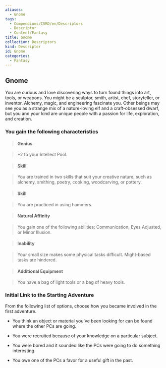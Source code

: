 ```yaml
---
aliases:
  - Gnome
tags:
  - Compendiums/CSRD/en/Descriptors
  - Descriptor
  - Content/Fantasy
title: Gnome
collection: Descriptors
kind: Descriptor
id: Gnome
categories:
  - Fantasy
---
```

## Gnome    
You are curious and love discovering ways to turn found things into art, tools, or weapons. You might be a sculptor, smith, artist, chef, storyteller, or inventor. Alchemy, magic, and engineering fascinate you. Other beings may see you as a strange mix of a nature-loving elf and a craft-obsessed dwarf, but you and your kind are unique people with a passion for life, exploration, and creation.  
### You gain the following characteristics    
> #### Genius  
> +2 to your Intellect Pool.    
  
> #### Skill  
> You are trained in two skills that suit your creative nature, such as alchemy, smithing, poetry, cooking, woodcarving, or pottery.    
  
> #### Skill  
> You are practiced in using hammers.    
  
> #### Natural Affinity  
> You gain one of the following abilities: Communication, Eyes Adjusted, or Minor Illusion.    
  
> #### Inability  
> Your small size makes some physical tasks difficult. Might-based tasks are hindered.    
  
> #### Additional Equipment  
> You have a bag of light tools or a bag of heavy tools.    
  
### Initial Link to the Starting Adventure    
From the following list of options, choose how you became involved in the first adventure.    
- You think an object or material you've been looking for can be found where the other PCs are going.    
- You were recruited because of your knowledge on a particular subject.    
- You were bored and it sounded like the PCs were going to do something interesting.    
- You owe one of the PCs a favor for a useful gift in the past.  
